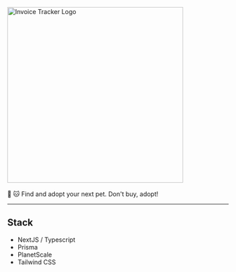 <p>
    <a href="#">
      <img alt="Invoice Tracker Logo" width="400" src="https://res.cloudinary.com/dejau9zgq/image/upload/v1636938276/Adopt-Me/adopt-me.png">
    </a>
	<br><br>
	🐶 🐱 Find and adopt your next pet. Don't buy, adopt!
</p>

---

## Stack

- NextJS / Typescript
- Prisma
- PlanetScale
- Tailwind CSS

